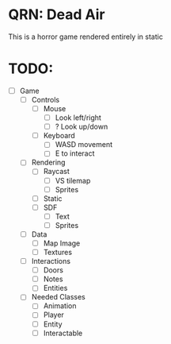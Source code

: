 ﻿# QRN:  Dead Air
  This is a horror game rendered entirely in static

# TODO:
  - [ ] Game
    - [ ] Controls
      - [ ] Mouse
        - [ ] Look left/right
        - [ ] ? Look up/down
      - [ ] Keyboard
        - [ ] WASD movement
        - [ ] E to interact
    - [ ] Rendering
      - [ ] Raycast
        - [ ] VS tilemap
        - [ ] Sprites
      - [ ] Static
      - [ ] SDF
        - [ ] Text
        - [ ] Sprites
    - [ ] Data
      - [ ] Map Image
      - [ ] Textures
    - [ ] Interactions
      - [ ] Doors
      - [ ] Notes
      - [ ] Entities
    - [ ] Needed Classes
      - [ ] Animation
      - [ ] Player
      - [ ] Entity
      - [ ] Interactable